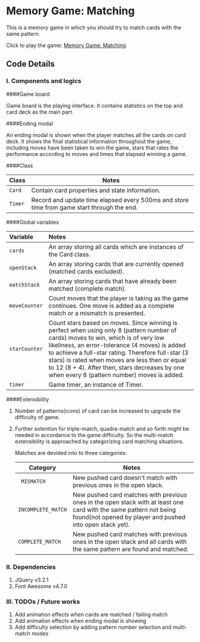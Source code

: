 # Memory Game: Matching

This is a memory game in which you should try to match cards with the same pattern.  

Click to play the game: [Memory Game: Matching](https://zhichl.github.io/memory-game/)

## Code Details

### I. Components and logics

####Game board

Game board is the playing interface. It contains statistics on the top and card deck as the main part. 

####Ending modal

An ending modal is shown when the player matches all the cards on card deck. It shows the final statistical information throughout the game, including moves have been taken to win the game, stars that rates the performance according to moves and times that elapsed  winning a game.

####Class

| Class       | Notes                                    |
| ----------- | ---------------------------------------- |
| ```Card```  | Contain card properties and state information. |
| ```Timer``` | Record and update time elapsed every 500ms and store time from game start through the end. |


####Global variables 

| Variable          | Notes                                    |
| :---------------- | :--------------------------------------- |
| ```cards```       | An array storing all cards which are instances of the Card class. |
| ```openStack```   | An array storing cards that are currently opened (matched cards excluded). |
| ```matchStack```  | An array storing cards that have already been matched (complete match). |
| ```moveCounter``` | Count moves that the player is taking as the game continues. One move is added as a complete match or a mismatch is presented. |
| ```starCounter``` | Count stars based on moves. Since winning is perfect when using only 8 (pattern number of cards) moves to win, which is of very low likeliness, an error-tolerance (4 moves) is added to achieve a full-star rating. Therefore full-star (3 stars) is rated when moves are less then or equal to 12 (8 + 4). After then, stars decreases by one when every 8 (pattern number) moves is added. |
| ```timer```       | Game timer, an instance of Timer.        |

####Extensibility  

1. Number of patterns(icons) of card can be increased to upgrade the difficulty of game.

2. Further extention for triple-match, quadra-match and so forth might be needed in accordance to the game difficulty. So the multi-match extensibility is approached by categorizing card matching situations.

   Matches are devided into to three categories:

   | Category               | Notes                                    |
   | ---------------------- | ---------------------------------------- |
   | ``` MISMATCH```        | New pushed card doesn't match with previous ones in the open stack. |
   | ```INCOMPLETE_MATCH``` | New pushed card matches with previous ones in the open stack with at least one card with the same pattern not being found(not opened by player and pushed into open stack yet). |
   | ```COMPLETE_MATCH```   | New pushed card matches with previous ones in the open stack and all cards with the same pattern are found and matched. |

### II. Dependencies

1. JQuery v3.2.1
2. Font Awesome v4.7.0

### III. TODOs / Future works

1. Add animation effects when cards are matched / failing match
2. Add animation effects when ending modal is showing
3. Add difficulty selection by adding pattern number selection and multi-match modes